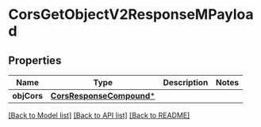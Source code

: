 # CorsGetObjectV2ResponseMPayload

## Properties
Name | Type | Description | Notes
------------ | ------------- | ------------- | -------------
**objCors** | [**CorsResponseCompound***](CorsResponseCompound.md) |  | 

[[Back to Model list]](../README.md#documentation-for-models) [[Back to API list]](../README.md#documentation-for-api-endpoints) [[Back to README]](../README.md)



